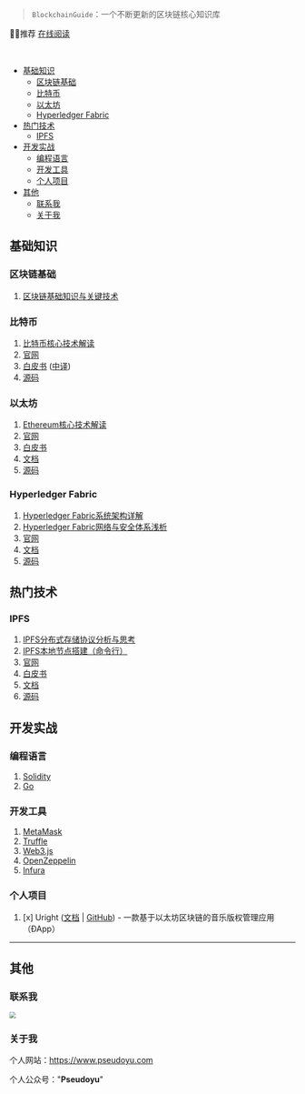 
> `BlockchainGuide`：一个不断更新的区块链核心知识库

👍🏻推荐 [在线阅读](https://www.pseudoyu.com/BlockchainGuide/)

<br/>

<!-- @import "[TOC]" {cmd="toc" depthFrom=1 depthTo=6 orderedList=false} -->

<!-- code_chunk_output -->

- [基础知识](#基础知识)
	- [区块链基础](#区块链基础)
	- [比特币](#比特币)
	- [以太坊](#以太坊)
	- [Hyperledger Fabric](#hyperledger-fabric)
- [热门技术](#热门技术)
	- [IPFS](#ipfs)
- [开发实战](#开发实战)
	- [编程语言](#编程语言)
	- [开发工具](#开发工具)
	- [个人项目](#个人项目)
- [其他](#其他)
	- [联系我](#联系我)
	- [关于我](#关于我)

<!-- /code_chunk_output -->

## 基础知识

### 区块链基础

1. [区块链基础知识与关键技术](docs/blockchain/blockchain_basic.md)

### 比特币

1. [比特币核心技术解读](docs/bitcoin/blockchain_bitcoin_basic.md)
2. [官网](https://bitcoin.org/en/)
3. [白皮书](https://bitcoin.org/bitcoin.pdf) ([中译](https://bitcoin.org/files/bitcoin-paper/bitcoin_zh_cn.pdf))
4. [源码](https://github.com/bitcoin/bitcoin)

### 以太坊

1. [Ethereum核心技术解读](docs/ethereum/blockchain_ethereum_basic.md)
2. [官网](https://ethereum.org/en/)
3. [白皮书](https://ethereum.org/en/whitepaper/)
4. [文档](https://ethereum.org/en/developers/docs/)
5. [源码](https://github.com/ethereum/go-ethereum)

### Hyperledger Fabric

1. [Hyperledger Fabric系统架构详解](docs/hyperledger_fabric/blockchain_hyperledger_fabric_structure.md)
2. [Hyperledger Fabric网络与安全体系浅析](docs/hyperledger_fabric/blockchain_hyperledger_fabric_network.md)
3. [官网](https://www.hyperledger.org/use/fabric)
4. [文档](https://hyperledger-fabric.readthedocs.io/en/release-2.2/)
5. [源码](https://github.com/hyperledger/fabric#releases)

## 热门技术

### IPFS

1. [IPFS分布式存储协议分析与思考](docs/ipfs/blockchain_ipfs_structure.md)
2. [IPFS本地节点搭建（命令行）](docs/ipfs/blockchain_ipfs_practice.md)
3. [官网](https://ipfs.io)
4. [白皮书](https://ipfs.io/ipfs/QmR7GSQM93Cx5eAg6a6yRzNde1FQv7uL6X1o4k7zrJa3LX/ipfs.draft3.pdf)
5. [文档](https://docs.ipfs.io)
6. [源码](https://github.com/ipfs/ipfs)

## 开发实战

### 编程语言

1. [Solidity](https://docs.soliditylang.org/en/v0.8.4/)
2. [Go](https://golang.org)

### 开发工具

1. [MetaMask](https://metamask.io/)
2. [Truffle](https://www.trufflesuite.com)
3. [Web3.js](https://web3js.readthedocs.io/en/v1.3.4/)
4. [OpenZeppelin](https://openzeppelin.com)
5. [Infura](https://infura.io)

### 个人项目

1. [x] Uright ([文档](https://www.pseudoyu.com/zh/2021/05/10/uright_case_study/) | [GitHub](https://github.com/pseudoyu/Uright)) - 一款基于以太坊区块链的音乐版权管理应用（ÐApp）

---

## 其他

### 联系我

<img src="https://raw.githubusercontent.com/pseudoyu/image_hosting/master/hugo_images/wechat_qr.jpeg" style="zoom:67%;" />

### 关于我

个人网站：https://www.pseudoyu.com

个人公众号："**Pseudoyu**"